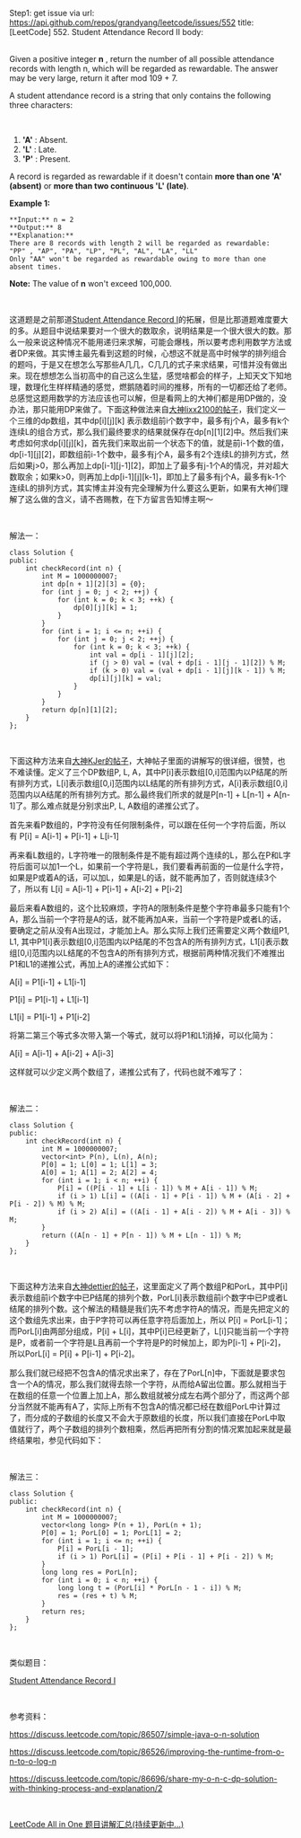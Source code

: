 Step1: get issue via url: https://api.github.com/repos/grandyang/leetcode/issues/552 
 title:[LeetCode] 552. Student Attendance Record II 
 body:  
  

Given a positive integer **n** , return the number of all possible attendance records with length n, which will be regarded as rewardable. The answer may be very large, return it after mod 109 \+ 7.

A student attendance record is a string that only contains the following three characters:

 

  1. **'A'** : Absent.
  2. **'L'** : Late.
  3. **'P'** : Present.



A record is regarded as rewardable if it doesn't contain **more than one 'A' (absent)** or **more than two continuous 'L' (late)**.

**Example 1:**  

    
    
    **Input:** n = 2
    **Output:** 8 
    **Explanation:**
    There are 8 records with length 2 will be regarded as rewardable:
    "PP" , "AP", "PA", "LP", "PL", "AL", "LA", "LL"
    Only "AA" won't be regarded as rewardable owing to more than one absent times. 
    

**Note:** The value of **n** won't exceed 100,000.

 

这道题是之前那道[Student Attendance Record I](http://www.cnblogs.com/grandyang/p/6736484.html)的拓展，但是比那道题难度要大的多。从题目中说结果要对一个很大的数取余，说明结果是一个很大很大的数。那么一般来说这种情况不能用递归来求解，可能会爆栈，所以要考虑利用数学方法或者DP来做。其实博主最先看到这题的时候，心想这不就是高中时候学的排列组合的题吗，于是又在想怎么写那些A几几，C几几的式子来求结果，可惜并没有做出来。现在想想怎么当初高中的自己这么生猛，感觉啥都会的样子，上知天文下知地理，数理化生样样精通的感觉，燃鹅随着时间的推移，所有的一切都还给了老师。总感觉这题用数学的方法应该也可以解，但是看网上的大神们都是用DP做的，没办法，那只能用DP来做了。下面这种做法来自[大神lixx2100的帖子](https://discuss.leetcode.com/topic/86526/improving-the-runtime-from-o-n-to-o-log-n)，我们定义一个三维的dp数组，其中dp[i][j][k] 表示数组前i个数字中，最多有j个A，最多有k个连续L的组合方式，那么我们最终要求的结果就保存在dp[n][1][2]中。然后我们来考虑如何求dp[i][j][k]，首先我们来取出前一个状态下的值，就是前i-1个数的值，dp[i-1][j][2]，即数组前i-1个数中，最多有j个A，最多有2个连续L的排列方式，然后如果j>0，那么再加上dp[i-1][j-1][2]，即加上了最多有j-1个A的情况，并对超大数取余；如果k>0，则再加上dp[i-1][j][k-1]，即加上了最多有j个A，最多有k-1个连续L的排列方式，其实博主并没有完全理解为什么要这么更新，如果有大神们理解了这么做的含义，请不吝赐教，在下方留言告知博主啊～

 

解法一：
    
    
    class Solution {
    public:
        int checkRecord(int n) {
            int M = 1000000007;
            int dp[n + 1][2][3] = {0};
            for (int j = 0; j < 2; ++j) {
                for (int k = 0; k < 3; ++k) {
                    dp[0][j][k] = 1;
                }
            }
            for (int i = 1; i <= n; ++i) {
                for (int j = 0; j < 2; ++j) {
                    for (int k = 0; k < 3; ++k) {
                        int val = dp[i - 1][j][2];
                        if (j > 0) val = (val + dp[i - 1][j - 1][2]) % M;
                        if (k > 0) val = (val + dp[i - 1][j][k - 1]) % M;
                        dp[i][j][k] = val;
                    }
                }
            }
            return dp[n][1][2];
        }
    };

 

下面这种方法来自[大神KJer的帖子](https://discuss.leetcode.com/topic/86696/share-my-o-n-c-dp-solution-with-thinking-process-and-explanation)，大神帖子里面的讲解写的很详细，很赞，也不难读懂。定义了三个DP数组P, L, A，其中P[i]表示数组[0,i]范围内以P结尾的所有排列方式，L[i]表示数组[0,i]范围内以L结尾的所有排列方式，A[i]表示数组[0,i]范围内以A结尾的所有排列方式。那么最终我们所求的就是P[n-1] + L[n-1] + A[n-1]了。那么难点就是分别求出P, L, A数组的递推公式了。

首先来看P数组的，P字符没有任何限制条件，可以跟在任何一个字符后面，所以有 P[i] = A[i-1] + P[i-1] + L[i-1]

再来看L数组的，L字符唯一的限制条件是不能有超过两个连续的L，那么在P和L字符后面可以加1一个L，如果前一个字符是L，我们要看再前面的一位是什么字符，如果是P或着A的话，可以加L，如果是L的话，就不能再加了，否则就连续3个了，所以有 L[i] = A[i-1] + P[i-1] + A[i-2] + P[i-2]

最后来看A数组的，这个比较麻烦，字符A的限制条件是整个字符串最多只能有1个A，那么当前一个字符是A的话，就不能再加A来，当前一个字符是P或者L的话，要确定之前从没有A出现过，才能加上A。那么实际上我们还需要定义两个数组P1, L1, 其中P1[i]表示数组[0,i]范围内以P结尾的不包含A的所有排列方式，L1[i]表示数组[0,i]范围内以L结尾的不包含A的所有排列方式，根据前两种情况我们不难推出P1和L1的递推公式，再加上A的递推公式如下：

A[i] = P1[i-1] + L1[i-1]

P1[i] = P1[i-1] + L1[i-1]

L1[i] = P1[i-1] + P1[i-2]

将第二第三个等式多次带入第一个等式，就可以将P1和L1消掉，可以化简为：

A[i] = A[i-1] + A[i-2] + A[i-3]

这样就可以少定义两个数组了，递推公式有了，代码也就不难写了：

 

解法二：
    
    
    class Solution {
    public:
        int checkRecord(int n) {
            int M = 1000000007;
            vector<int> P(n), L(n), A(n);
            P[0] = 1; L[0] = 1; L[1] = 3;
            A[0] = 1; A[1] = 2; A[2] = 4;
            for (int i = 1; i < n; ++i) {
                P[i] = ((P[i - 1] + L[i - 1]) % M + A[i - 1]) % M;
                if (i > 1) L[i] = ((A[i - 1] + P[i - 1]) % M + (A[i - 2] + P[i - 2]) % M) % M;
                if (i > 2) A[i] = ((A[i - 1] + A[i - 2]) % M + A[i - 3]) % M;
            }
            return ((A[n - 1] + P[n - 1]) % M + L[n - 1]) % M;
        }
    };

 

下面这种方法来自[大神dettier的帖子](https://discuss.leetcode.com/topic/86507/simple-java-o-n-solution)，这里面定义了两个数组P和PorL，其中P[i]表示数组前i个数字中已P结尾的排列个数，PorL[i]表示数组前i个数字中已P或者L结尾的排列个数。这个解法的精髓是我们先不考虑字符A的情况，而是先把定义的这个数组先求出来，由于P字符可以再任意字符后面加上，所以 P[i] = PorL[i-1]；而PorL[i]由两部分组成，P[i] + L[i]，其中P[i]已经更新了，L[i]只能当前一个字符是P，或者前一个字符是L且再前一个字符是P的时候加上，即为P[i-1] + P[i-2]，所以PorL[i] = P[i] + P[i-1] + P[i-2]。

那么我们就已经把不包含A的情况求出来了，存在了PorL[n]中，下面就是要求包含一个A的情况，那么我们就得去除一个字符，从而给A留出位置。那么就相当于在数组的任意一个位置上加上A，那么数组就被分成左右两个部分了，而这两个部分当然就不能再有A了，实际上所有不包含A的情况都已经在数组PorL中计算过了，而分成的子数组的长度又不会大于原数组的长度，所以我们直接在PorL中取值就行了，两个子数组的排列个数相乘，然后再把所有分割的情况累加起来就是最终结果啦，参见代码如下：

 

解法三：
    
    
    class Solution {
    public:
        int checkRecord(int n) {
            int M = 1000000007;
            vector<long long> P(n + 1), PorL(n + 1);
            P[0] = 1; PorL[0] = 1; PorL[1] = 2;
            for (int i = 1; i <= n; ++i) {
                P[i] = PorL[i - 1];
                if (i > 1) PorL[i] = (P[i] + P[i - 1] + P[i - 2]) % M;
            }
            long long res = PorL[n];
            for (int i = 0; i < n; ++i) {
                long long t = (PorL[i] * PorL[n - 1 - i]) % M;
                res = (res + t) % M;
            }
            return res;
        }
    };

 

类似题目：

[Student Attendance Record I](http://www.cnblogs.com/grandyang/p/6736484.html)

 

参考资料：

<https://discuss.leetcode.com/topic/86507/simple-java-o-n-solution>

<https://discuss.leetcode.com/topic/86526/improving-the-runtime-from-o-n-to-o-log-n>

<https://discuss.leetcode.com/topic/86696/share-my-o-n-c-dp-solution-with-thinking-process-and-explanation/2>

 

[LeetCode All in One 题目讲解汇总(持续更新中...)](http://www.cnblogs.com/grandyang/p/4606334.html)
